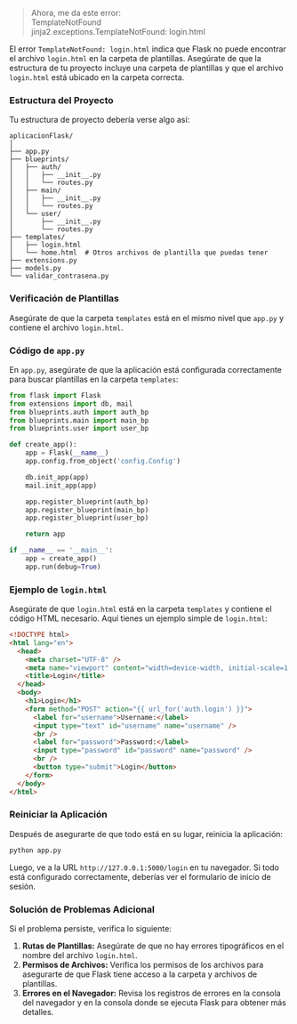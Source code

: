> Ahora, me da este error: <br>
> TemplateNotFound <br>
> jinja2.exceptions.TemplateNotFound: login.html

El error `TemplateNotFound: login.html` indica que Flask no puede encontrar el archivo `login.html` en la carpeta de plantillas. Asegúrate de que la estructura de tu proyecto incluye una carpeta de plantillas y que el archivo `login.html` está ubicado en la carpeta correcta.

### Estructura del Proyecto

Tu estructura de proyecto debería verse algo así:

```
aplicacionFlask/
│
├── app.py
├── blueprints/
│   ├── auth/
│   │   ├── __init__.py
│   │   └── routes.py
│   ├── main/
│   │   ├── __init__.py
│   │   └── routes.py
│   └── user/
│       ├── __init__.py
│       └── routes.py
├── templates/
│   ├── login.html
│   └── home.html  # Otros archivos de plantilla que puedas tener
├── extensions.py
├── models.py
└── validar_contrasena.py
```

### Verificación de Plantillas

Asegúrate de que la carpeta `templates` está en el mismo nivel que `app.py` y contiene el archivo `login.html`.

### Código de `app.py`

En `app.py`, asegúrate de que la aplicación está configurada correctamente para buscar plantillas en la carpeta `templates`:

```python
from flask import Flask
from extensions import db, mail
from blueprints.auth import auth_bp
from blueprints.main import main_bp
from blueprints.user import user_bp

def create_app():
    app = Flask(__name__)
    app.config.from_object('config.Config')

    db.init_app(app)
    mail.init_app(app)

    app.register_blueprint(auth_bp)
    app.register_blueprint(main_bp)
    app.register_blueprint(user_bp)

    return app

if __name__ == '__main__':
    app = create_app()
    app.run(debug=True)
```

### Ejemplo de `login.html`

Asegúrate de que `login.html` está en la carpeta `templates` y contiene el código HTML necesario. Aquí tienes un ejemplo simple de `login.html`:

```html
<!DOCTYPE html>
<html lang="en">
  <head>
    <meta charset="UTF-8" />
    <meta name="viewport" content="width=device-width, initial-scale=1.0" />
    <title>Login</title>
  </head>
  <body>
    <h1>Login</h1>
    <form method="POST" action="{{ url_for('auth.login') }}">
      <label for="username">Username:</label>
      <input type="text" id="username" name="username" />
      <br />
      <label for="password">Password:</label>
      <input type="password" id="password" name="password" />
      <br />
      <button type="submit">Login</button>
    </form>
  </body>
</html>
```

### Reiniciar la Aplicación

Después de asegurarte de que todo está en su lugar, reinicia la aplicación:

```sh
python app.py
```

Luego, ve a la URL `http://127.0.0.1:5000/login` en tu navegador. Si todo está configurado correctamente, deberías ver el formulario de inicio de sesión.

### Solución de Problemas Adicional

Si el problema persiste, verifica lo siguiente:

1. **Rutas de Plantillas:** Asegúrate de que no hay errores tipográficos en el nombre del archivo `login.html`.
2. **Permisos de Archivos:** Verifica los permisos de los archivos para asegurarte de que Flask tiene acceso a la carpeta y archivos de plantillas.
3. **Errores en el Navegador:** Revisa los registros de errores en la consola del navegador y en la consola donde se ejecuta Flask para obtener más detalles.
